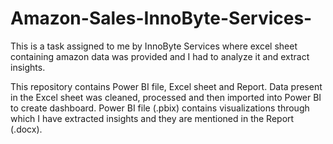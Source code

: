 # Amazon-Sales-InnoByte-Services-
This is a task assigned to me by InnoByte Services where excel sheet containing amazon data was provided and I had to analyze it and extract insights.

This repository contains Power BI file, Excel sheet and Report.
Data present in the Excel sheet was cleaned, processed and then imported into Power BI to create dashboard.
Power BI file (.pbix) contains visualizations through which I have extracted insights and they are mentioned in the Report (.docx). 
